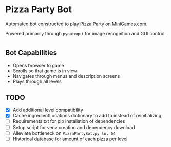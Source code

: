 # Pizza Party Bot

Automated bot constructed to play [Pizza Party on MiniGames.com](https://www.minigames.com/games/pizza-party). 

Powered primarily through `pyautogui` for image recognition and GUI control.
#

## Bot Capabilities
- Opens browser to game
- Scrolls so that game is in view
- Navigates through menus and description screens
- Plays through all levels

## TODO
- [x] Add additional level compatibility
- [x] Cache ingredientLocations dictionary to add to instead of reinitializing
- [ ] Requirements.txt for pip installation of dependencies
- [ ] Setup script for venv creation and dependency download
- [ ] Alleviate bottleneck on `PizzaPartyBot.py ln. 64`
- [ ] Historical database for amount of each pizza per level
